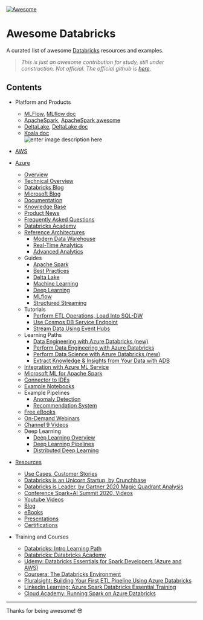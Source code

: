 <p><a href="https://awesome.re"><img src="https://awesome.re/badge-flat2.svg" alt="Awesome"></a></p>
<h1 id="awesome-databricks">Awesome Databricks</h1>
<p>A curated list of awesome <a href="https://databricks.com/">Databricks</a> resources and examples.</p>
<blockquote>
<p><em>This is just an awesome contribution for study, still under construction. Not official. The official github is <a href="https://github.com/databricks">here</a>.</em></p>
</blockquote>
<h2 id="contents">Contents</h2>
<ul>
<li>
<p>Platform and Products</p>
<ul>
<li><a href="https://www.mlflow.org/">MLFlow</a>, <a href="https://docs.databricks.com/applications/mlflow/index.html">MLflow doc</a></li>
<li><a href="https://spark.apache.org/">ApacheSpark</a>, <a href="https://github.com/awesome-spark">ApacheSpark awesome</a></li>
<li><a href="https://delta.io/">DeltaLake</a>, <a href="https://docs.databricks.com/delta/index.html">DeltaLake doc</a></li>
<li><a href="https://koalas.readthedocs.io/en/latest/getting_started/index.html">Koala doc</a><br>
<img src="https://databricks.com/wp-content/uploads/2019/10/Marketecture.png" alt="enter image description here"></li>
</ul>
</li>
<li>
<p><a href="https://github.com/donnemartin/awesome-aws#readme">AWS</a></p>
</li>
<li>
<p><a href="https://github.com/dem108/Awesome-Azure-Advanced-Analytics">Azure</a></p>
<ul>
<li><a href="https://azure.microsoft.com/en-us/campaigns/databricks/">Overview</a></li>
<li><a href="https://azure.microsoft.com/en-us/blog/a-technical-overview-of-azure-databricks/">Technical Overview</a></li>
<li><a href="https://databricks.com/blog/">Databricks Blog</a></li>
<li><a href="https://azure.microsoft.com/en-us/blog/tag/azure-databricks/">Microsoft Blog</a></li>
<li><a href="https://docs.microsoft.com/en-us/azure/azure-databricks/">Documentation</a></li>
<li><a href="https://docs.microsoft.com/en-us/azure/databricks/kb/">Knowledge Base</a></li>
<li><a href="https://databricks.com/product/azure-product-news">Product News</a></li>
<li><a href="https://docs.microsoft.com/en-us/azure/azure-databricks/frequently-asked-questions-databricks">Frequently Asked Questions</a></li>
<li><a href="https://academy.databricks.com/">Databricks Academy</a></li>
<li><a href="https://azure.microsoft.com/en-us/blog/implementation-patterns-for-big-data-and-data-warehouse-on-azure/">Reference Architectures</a>
<ul>
<li><a href="https://docs.microsoft.com/en-us/azure/architecture/solution-ideas/articles/modern-data-warehouse">Modern Data Warehouse</a></li>
<li><a href="https://docs.microsoft.com/en-us/azure/architecture/solution-ideas/articles/real-time-analytics">Real-Time Analytics</a></li>
<li><a href="https://docs.microsoft.com/en-us/azure/architecture/solution-ideas/articles/advanced-analytics-on-big-data">Advanced Analytics</a></li>
</ul>
</li>
<li>Guides
<ul>
<li><a href="https://docs.microsoft.com/en-us/azure/databricks/getting-started/spark/">Apache Spark</a></li>
<li><a href="https://github.com/Azure/AzureDatabricksBestPractices/blob/master/toc.md">Best Practices</a></li>
<li><a href="https://docs.microsoft.com/en-us/azure/databricks/delta/delta-intro">Delta Lake</a></li>
<li><a href="https://docs.microsoft.com/en-us/azure/databricks/applications/machine-learning/">Machine Learning</a></li>
<li><a href="https://docs.microsoft.com/en-us/azure/databricks/applications/deep-learning/">Deep Learning</a></li>
<li><a href="https://docs.microsoft.com/en-us/azure/databricks/applications/mlflow/">MLflow</a></li>
<li><a href="https://docs.microsoft.com/en-us/azure/databricks/spark/latest/structured-streaming/">Structured Streaming</a></li>
</ul>
</li>
<li>Tutorials
<ul>
<li><a href="https://docs.microsoft.com/en-us/azure/azure-databricks/databricks-extract-load-sql-data-warehouse">Perform ETL Operations, Load Into SQL-DW</a></li>
<li><a href="https://docs.microsoft.com/en-us/azure/azure-databricks/service-endpoint-cosmosdb">Use Cosmos DB Service Endpoint</a></li>
<li><a href="https://docs.microsoft.com/en-us/azure/azure-databricks/databricks-stream-from-eventhubs">Stream Data Using Event Hubs</a></li>
</ul>
</li>
<li>Learning Paths
<ul>
<li><a href="https://docs.microsoft.com/en-us/learn/paths/data-engineer-azure-databricks/">Data Engineering with Azure Databricks (new)</a></li>
<li><a href="https://docs.microsoft.com/en-us/learn/paths/data-engineering-with-databricks/">Perform Data Engineering with Azure Databricks</a></li>
<li><a href="https://docs.microsoft.com/en-us/learn/paths/perform-data-science-azure-databricks/">Perform Data Science with Azure Databricks (new)</a></li>
<li><a href="https://docs.microsoft.com/en-us/learn/paths/data-science/">Extract Knowledge &amp; Insights from Your Data with ADB</a></li>
</ul>
</li>
<li><a href="https://github.com/Azure/MachineLearningNotebooks/tree/master/how-to-use-azureml/azure-databricks">Integration with Azure ML Service</a></li>
<li><a href="http://aka.ms/spark">Microsoft ML for Apache Spark</a></li>
<li><a href="https://docs.microsoft.com/en-us/azure/databricks/dev-tools/databricks-connect">Connector to IDEs</a></li>
<li><a href="https://databricks.com/resources/type/example-notebook">Example Notebooks</a></li>
<li>Example Pipelines
<ul>
<li><a href="https://github.com/devlace/azure-databricks-anomaly">Anomaly Detection</a></li>
<li><a href="https://github.com/devlace/azure-databricks-recommendation">Recommendation System</a></li>
</ul>
</li>
<li><a href="https://databricks.com/resources/type/ebooks">Free eBooks</a></li>
<li><a href="https://databricks.com/resources/type/webinars/">On-Demand Webinars</a></li>
<li><a href="https://channel9.msdn.com/Search?term=databricks&amp;lang-en=true">Channel 9 Videos</a></li>
<li>Deep Learning
<ul>
<li><a href="https://docs.microsoft.com/en-us/azure/databricks/applications/deep-learning/">Deep Learning Overview</a></li>
<li><a href="https://docs.microsoft.com/en-us/azure/databricks/applications/deep-learning/single-node-training/deep-learning-pipelines">Deep Learning Pipelines</a></li>
<li><a href="https://docs.microsoft.com/en-us/azure/databricks/applications/deep-learning/distributed-training/horovod-runner">Distributed Deep Learning</a></li>
</ul>
</li>
</ul>
</li>
<li>
<p><a href="https://databricks.com/resources">Resources</a></p>
<ul>
<li><a href="https://databricks.com/resources?_sft_resource_type=customer-stories">Use Cases, Customer Stories</a></li>
<li><a href="https://www.crunchbase.com/organization/databricks">Databricks is an Unicorn Startup, by Crunchbase</a></li>
<li><a href="https://www.kdnuggets.com/2020/02/gartner-mq-2020-data-science-machine-learning.html">Databricks is Leader, by Gartner 2020 Magic Quadrant Analysis</a></li>
<li><a href="https://databricks.com/sparkaisummit/north-america-2020/agenda">Conference Spark+AI Summit 2020, Videos</a></li>
<li><a href="https://www.youtube.com/c/Databricks/videos">Youtube Videos</a></li>
<li><a href="https://databricks.com/blog/">Blog</a></li>
<li><a href="https://databricks.com/resources?_sft_resource_type=ebooks">eBooks</a></li>
<li><a href="https://pt.slideshare.net/databricks/presentations">Presentations</a></li>
<li><a href="https://academy.databricks.com/category/certifications">Certifications</a></li>
</ul>
</li>
<li>
<p>Training and Courses</p>
<ul>
<li><a href="https://academy.databricks.com/pathway/INT-AL-FREE-SP">Databricks: Intro Learning Path</a></li>
<li><a href="https://academy.databricks.com/">Databricks: Databricks Academy</a></li>
<li><a href="https://www.udemy.com/course/databricks-essentials-for-spark-developers-azure-and-aws/?ranMID=39197&amp;ranEAID=6m9Z7SVq*Tw&amp;ranSiteID=6m9Z7SVq.Tw-UGZQstLSgq4g6yL5zARVQQ&amp;utm_source=aff-campaign&amp;utm_medium=udemyads&amp;LSNPUBID=6m9Z7SVq*Tw">Udemy: Databricks Essentials for Spark Developers (Azure and AWS)</a></li>
<li><a href="https://www.coursera.org/lecture/spark-sql/the-databricks-environment-oVpus">Coursera: The Databricks Environment</a></li>
<li><a href="https://www.pluralsight.com/courses/building-etl-pipeline-microsoft-azure-databricks">Pluralsight: Building Your First ETL Pipeline Using Azure Databricks</a></li>
<li><a href="https://www.linkedin.com/learning/azure-spark-databricks-essential-training/optimize-data-pipelines">Linkedin Learning: Azure Spark Databricks Essential Training</a></li>
<li><a href="https://cloudacademy.com/course/running-spark-on-azure-databricks/introduction/?context_resource=lp&amp;context_id=124">Cloud Academy: Running Spark on Azure Databricks</a></li>
</ul>
</li>
</ul>
<hr>
<p>Thanks for being awesome! 😎</p>

